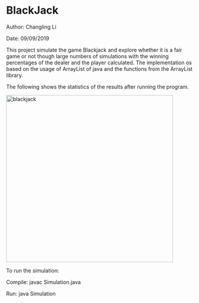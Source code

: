 # BlackJack

Author: Changling Li

Date: 09/09/2019

This project simulate the game Blackjack and explore whether it is a fair game or not though large numbers of simulations with the winning percentages of the dealer and the player calculated.
The implementation os based on the usage of ArrayList of java and the functions from the ArrayList library. 

The following shows the statistics of the results after running the program.

<img width="449" alt="blackjack" src="https://user-images.githubusercontent.com/59809140/103112379-fbaa3380-4622-11eb-9fbc-d3186d987083.png">

To run the simulation:

Compile: javac Simulation.java

Run: java Simulation 
